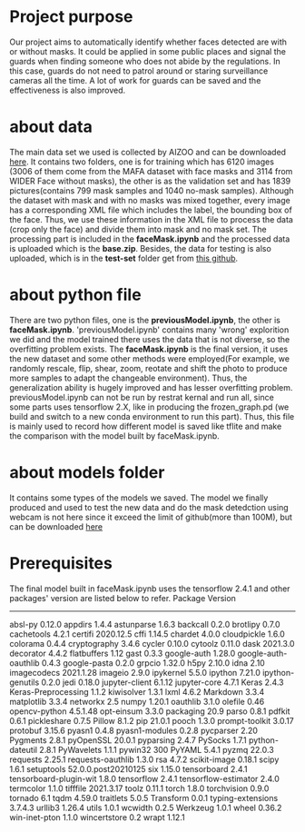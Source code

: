 # Project purpose
Our project aims to automatically identify whether faces detected are with or without masks. It could be applied in some public places and signal the guards when finding someone who does not abide by the regulations. In this case, guards do not need to patrol around or staring surveillance cameras all the time. A lot of work for guards can be saved and the effectiveness is also improved. 
# about data
The main data set we used is collected by AIZOO and can be downloaded [here](https://drive.google.com/file/d/1QspxOJMDf_rAWVV7AU_Nc0rjo1_EPEDW/view).
It contains two folders, one is for training which has 6120 images (3006 of them come from the MAFA dataset with face masks and 3114 from WIDER Face without masks), the other is as the validation set and has 1839 pictures(contains 799 mask samples and 1040 no-mask samples). Although the dataset with mask and with no masks was mixed together, every image has a corresponding XML file which includes the label, the bounding box of the face. Thus, we use these information in the XML file to process the data (crop only the face) and divide them into mask and no mask set. The processing part is included in the **faceMask.ipynb** and the processed data is uploaded which is the **base.zip**. Besides, the data for testing is also uploaded, which is in the **test-set** folder get from [this github](https://github.com/chandrikadeb7/Face-Mask-Detection).
# about python file
There are two python files, one is the **previousModel.ipynb**, the other is **faceMask.ipynb**. 'previousModel.ipynb' contains many 'wrong' explorition we did and the model trained there uses the data that is not diverse, so the overfitting problem exists. The **faceMask.ipynb** is the final version, it uses the new dataset and some other methods were employed(For example, we randomly rescale, flip, shear, zoom, reotate and shift the photo to produce more samples to adapt the changeable environment). Thus, the generalization ability is hugely improved and has lesser overfitting problem. previousModel.ipynb can not be run by restrat kernal and run all, since some parts uses tensorflow 2.X, like in producing the frozen_graph.pd (we build and switch to a new conda environment to run this part). Thus, this file is mainly used to record how different model is saved like tflite and make the comparison with the model built by faceMask.ipynb.
# about models folder
It contains some types of the models we saved. The model we finally produced and used to test the new data and do the mask detedction using webcam is not here since it exceed the limit of github(more than 100M), but can be downloaded [here](https://www.dropbox.com/h?preview=maskmodel.h5)

# Prerequisites

The final model built in faceMask.ipynb uses the tensorflow 2.4.1 and other packages' version are listed below to refer.
Package                Version
---------------------- -------------------
absl-py                0.12.0
appdirs                1.4.4
astunparse             1.6.3
backcall               0.2.0
brotlipy               0.7.0
cachetools             4.2.1
certifi                2020.12.5
cffi                   1.14.5
chardet                4.0.0
cloudpickle            1.6.0
colorama               0.4.4
cryptography           3.4.6
cycler                 0.10.0
cytoolz                0.11.0
dask                   2021.3.0
decorator              4.4.2
flatbuffers            1.12
gast                   0.3.3
google-auth            1.28.0
google-auth-oauthlib   0.4.3
google-pasta           0.2.0
grpcio                 1.32.0
h5py                   2.10.0
idna                   2.10
imagecodecs            2021.1.28
imageio                2.9.0
ipykernel              5.5.0
ipython                7.21.0
ipython-genutils       0.2.0
jedi                   0.18.0
jupyter-client         6.1.12
jupyter-core           4.7.1
Keras                  2.4.3
Keras-Preprocessing    1.1.2
kiwisolver             1.3.1
lxml                   4.6.2
Markdown               3.3.4
matplotlib             3.3.4
networkx               2.5
numpy                  1.20.1
oauthlib               3.1.0
olefile                0.46
opencv-python          4.5.1.48
opt-einsum             3.3.0
packaging              20.9
parso                  0.8.1
pdfkit                 0.6.1
pickleshare            0.7.5
Pillow                 8.1.2
pip                    21.0.1
pooch                  1.3.0
prompt-toolkit         3.0.17
protobuf               3.15.6
pyasn1                 0.4.8
pyasn1-modules         0.2.8
pycparser              2.20
Pygments               2.8.1
pyOpenSSL              20.0.1
pyparsing              2.4.7
PySocks                1.7.1
python-dateutil        2.8.1
PyWavelets             1.1.1
pywin32                300
PyYAML                 5.4.1
pyzmq                  22.0.3
requests               2.25.1
requests-oauthlib      1.3.0
rsa                    4.7.2
scikit-image           0.18.1
scipy                  1.6.1
setuptools             52.0.0.post20210125
six                    1.15.0
tensorboard            2.4.1
tensorboard-plugin-wit 1.8.0
tensorflow             2.4.1
tensorflow-estimator   2.4.0
termcolor              1.1.0
tifffile               2021.3.17
toolz                  0.11.1
torch                  1.8.0
torchvision            0.9.0
tornado                6.1
tqdm                   4.59.0
traitlets              5.0.5
Transform              0.0.1
typing-extensions      3.7.4.3
urllib3                1.26.4
utils                  1.0.1
wcwidth                0.2.5
Werkzeug               1.0.1
wheel                  0.36.2
win-inet-pton          1.1.0
wincertstore           0.2
wrapt                  1.12.1
